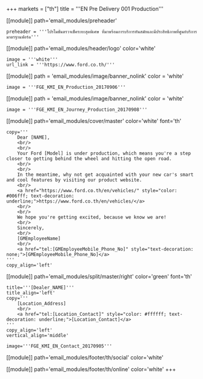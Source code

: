 +++
markets = ["th"]
title = '''EN Pre Delivery 001 Production'''

[[module]]
path='email_modules/preheader'

	preheader = '''โปรโมชั่นตรวจเช็คระยะสุดพิเศษ ที่มาพร้อมการบริการทันสมัยและมีประสิทธิภาพที่ศูนย์บริการมาตรฐานฟอร์ด'''

[[module]]
path='email_modules/header/logo'
color='white'

	image = '''white'''
	url_link = '''https://www.ford.co.th/'''

[[module]]
path = 'email_modules/image/banner_nolink'
color = 'white'

	image = '''FGE_KMI_EN_Production_20170906'''

[[module]]
path = 'email_modules/image/banner_nolink'
color = 'white'

	image = '''FGE_KMI_EN_Journey_Production_20170908'''

[[module]]
path='email_modules/cover/master'
color='white'
font='th'

	copy='''
		Dear [NAME],
		<br/>
		<br/>
		Your Ford [Model] is under production, which means you're a step closer to getting behind the wheel and hitting the open road. 
		<br/>
		<br/>
		In the meantime, why not get acquainted with your new car's smart and cool features by visiting our product website.
		<br/>
		<a href="https://www.ford.co.th/en/vehicles/" style="color: #006fff; text-decoration: underline;">https://www.ford.co.th/en/vehicles/</a>
		<br/>
		<br/>
		We hope you're getting excited, because we know we are!
		<br/>
		Sincerely,
		<br/>
		[GMEmployeeName]
		<br/>
		<a href="tel:[GMEmployeeMobile_Phone_No]" style="text-decoration: none;">[GMEmployeeMobile_Phone_No]</a>
	'''
	copy_align='left'

[[module]]
path='email_modules/split/master/right'
color='green'
font='th'

	title='''[Dealer_NAME]'''
	title_align='left'
	copy='''
		[Location_Address]
		<br/>
		<a href="tel:[Location_Contact]" style="color: #ffffff; text-decoration: underline;">[Location_Contact]</a>
	'''
	copy_align='left'
	vertical_align='middle'

	image='''FGE_KMI_EN_Contact_20170905'''

[[module]]
path='email_modules/footer/th/social'
color='white'

[[module]]
path='email_modules/footer/th/online'
color='white'
+++
